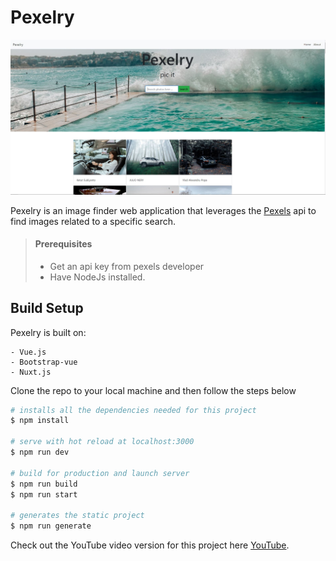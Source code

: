 # Pexelry

![Pexelry Image Finder](/assets/pexels-front-image.JPG "Pexelry Front Page")

Pexelry is an image finder web application that leverages the [Pexels](https://www.pexels.com/api/) api to find images related to a specific search.

> #### Prerequisites
>
> - Get an api key from pexels developer
> - Have NodeJs installed.

## Build Setup

Pexelry is built on:

    - Vue.js
    - Bootstrap-vue
    - Nuxt.js

Clone the repo to your local machine and then follow the steps below

```bash
# installs all the dependencies needed for this project
$ npm install

# serve with hot reload at localhost:3000
$ npm run dev

# build for production and launch server
$ npm run build
$ npm run start

# generates the static project
$ npm run generate
```

Check out the YouTube video version for this project here [YouTube](https://www.youtube.com/channel/UCNCzNrpq0fHxFqQYCmbwAcA).
